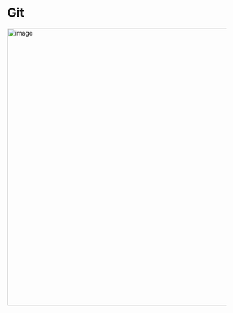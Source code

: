 # Git

<img width="636" alt="image" src="https://github.com/xinhaoyan/Git/assets/111496997/9c2795a8-93f1-40bd-bda3-21599d998329">


